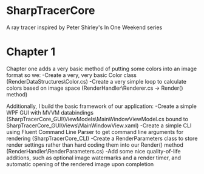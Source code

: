 # SharpTracerCore
A ray tracer inspired by Peter Shirley's In One Weekend series

# Chapter 1
Chapter one adds a very basic method of putting some colors into an image format so we:
-Create a very, very basic Color class (RenderDataStructures\Color.cs)
-Create a very simple loop to calculate colors based on image space (RenderHandler\Renderer.cs -> Render() method)

Additionally, I build the basic framework of our application:
-Create a simple WPF GUI with MVVM databindings (SharpTracerCore_GUI\ViewModels\MainWindowViewModel.cs bound to SharpTracerCore_GUI\Views\MainWindowView.xaml)
-Create a simple CLI using Fluent Command Line Parser to get command line arguments for rendering (SharpTracerCore_CLI)
-Create a RenderParameters class to store render settings rather than hard coding them into our Render() method (RenderHandler\RenderParameters.cs)
-Add some nice quality-of-life additions, such as optional image watermarks and a render timer, and automatic opening of the rendered image upon completion
